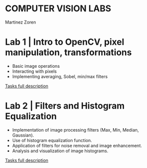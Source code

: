 # COMPUTER VISION LABS

Martinez Zoren

# Lab 1 | Intro to OpenCV, pixel manipulation, transformations
- Basic image operations
- Interacting with pixels
- Implementing averaging, Sobel, min/max filters

[Tasks full description](https://github.com/ThePelatz/computer_vision_labs/blob/master/lab1/Lab%201%20-%20Intro%20OpenCV%20pix%20manipulation%20transformations.pdf)

# Lab 2 | Filters and Histogram Equalization

- Implementation of image processing filters (Max, Min, Median, Gaussian).
- Use of histogram equalization function.
- Application of filters for noise removal and image enhancement.
- Analysis and visualization of image histograms.

[Tasks full description](https://github.com/ThePelatz/computer_vision_labs/blob/master/lab2/Lab%202%20-%20Filters%20and%20histogram%20equalization.pdf)